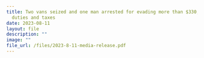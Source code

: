```yaml
---
title: Two vans seized and one man arrested for evading more than $330,000 in
  duties and taxes
date: 2023-08-11
layout: file
description: ""
image: ""
file_url: /files/2023-8-11-media-release.pdf
---
```

